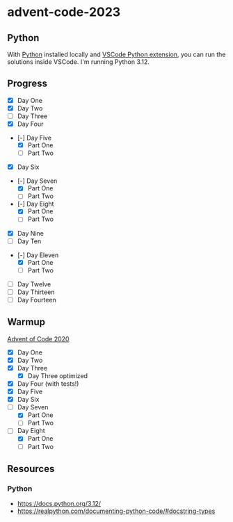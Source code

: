 # advent-code-2023

## Python
With [Python](https://www.python.org/downloads/) installed locally and [VSCode Python extension](https://marketplace.visualstudio.com/items?itemName=ms-python.python), you can run the solutions inside VSCode. I'm running Python 3.12.

## Progress
* [x] Day One
* [x] Day Two
* [ ] Day Three
* [x] Day Four
* [-] Day Five
  * [x] Part One
  * [ ] Part Two
* [x] Day Six
* [-] Day Seven
  * [x] Part One
  * [ ] Part Two
* [-] Day Eight
  * [x] Part One
  * [ ] Part Two
* [x] Day Nine
* [ ] Day Ten
* [-] Day Eleven
  * [x] Part One
  * [ ] Part Two
* [ ] Day Twelve
* [ ] Day Thirteen
* [ ] Day Fourteen

## Warmup
[Advent of Code 2020](https://adventofcode.com/2020)
* [x] Day One
* [x] Day Two
* [x] Day Three
  * [x] Day Three optimized
* [x] Day Four (with tests!)
* [x] Day Five
* [x] Day Six
* [ ] Day Seven
  * [x] Part One
  * [ ] Part Two
* [ ] Day Eight
  * [x] Part One
  * [ ] Part Two

## Resources
### Python
* https://docs.python.org/3.12/
* https://realpython.com/documenting-python-code/#docstring-types
